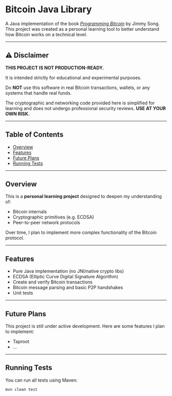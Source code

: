 # Bitcoin Java Library

A Java implementation of the book [*Programming Bitcoin*](https://github.com/jimmysong/programmingbitcoin) by Jimmy Song.  
This project was created as a personal learning tool to better understand how Bitcoin works on a technical level.

---

## ⚠️ Disclaimer

**THIS PROJECT IS NOT PRODUCTION-READY.**

It is intended strictly for educational and experimental purposes.

Do **NOT** use this software in real Bitcoin transactions, wallets,
or any systems that handle real funds.

The cryptographic and networking code provided here is simplified
for learning and does not undergo professional security reviews.
**USE AT YOUR OWN RISK.**

---

## Table of Contents

- [Overview](#overview)
- [Features](#features)
- [Future Plans](#future-plans)
- [Running Tests](#running-tests)

---

## Overview

This is a **personal learning project** designed to deepen my understanding of:

- Bitcoin internals
- Cryptographic primitives (e.g. ECDSA)
- Peer-to-peer network protocols

Over time, I plan to implement more complex functionality of the Bitcoin protocol.

---

## Features

- Pure Java implementation (no JNI/native crypto libs)
- ECDSA (Elliptic Curve Digital Signature Algorithm)
- Create and verify Bitcoin transactions 
- Bitcoin message parsing and basic P2P handshakes
- Unit tests

---

## Future Plans

This project is still under active development. Here are some features I plan to implement:

- Taproot
- ...

---

## Running Tests

You can run all tests using Maven:

```bash
mvn clean test
```


